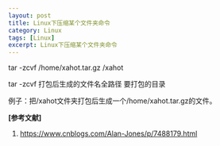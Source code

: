 ```yaml
---
layout: post
title: Linux下压缩某个文件夹命令
category: Linux
tags: [Linux]
excerpt: Linux下压缩某个文件夹命令
---
```


tar -zcvf /home/xahot.tar.gz /xahot

tar -zcvf 打包后生成的文件名全路径 要打包的目录

例子：把/xahot文件夹打包后生成一个/home/xahot.tar.gz的文件。

**[参考文献]**

1. <https://www.cnblogs.com/Alan-Jones/p/7488179.html>